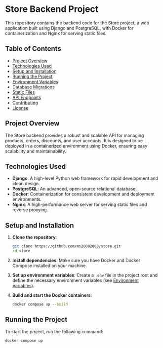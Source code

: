 # Store Backend Project

This repository contains the backend code for the Store project, a web application built using Django and PostgreSQL, with Docker for containerization and Nginx for serving static files.

## Table of Contents

- [Project Overview](#project-overview)
- [Technologies Used](#technologies-used)
- [Setup and Installation](#setup-and-installation)
- [Running the Project](#running-the-project)
- [Environment Variables](#environment-variables)
- [Database Migrations](#database-migrations)
- [Static Files](#static-files)
- [API Endpoints](#api-endpoints)
- [Contributing](#contributing)
- [License](#license)

## Project Overview

The Store backend provides a robust and scalable API for managing products, orders, discounts, and user accounts. It is designed to be deployed in a containerized environment using Docker, ensuring easy scalability and maintainability.

## Technologies Used

- **Django**: A high-level Python web framework for rapid development and clean design.
- **PostgreSQL**: An advanced, open-source relational database.
- **Docker**: Containerization for consistent development and deployment environments.
- **Nginx**: A high-performance web server for serving static files and reverse proxying.

## Setup and Installation

1. **Clone the repository**:
    ```bash
    git clone https://github.com/ms20002000/store.git
    cd store
    ```

2. **Install dependencies**:
    Make sure you have Docker and Docker Compose installed on your machine.

3. **Set up environment variables**:
    Create a `.env` file in the project root and define the necessary environment variables (see [Environment Variables](#environment-variables)).

4. **Build and start the Docker containers**:
    ```bash
    docker compose up --build
    ```

## Running the Project

To start the project, run the following command:
```bash
docker compose up
